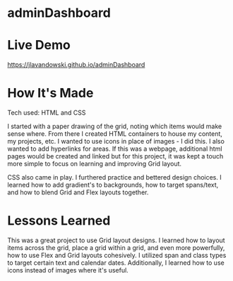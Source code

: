 # adminDashboard

# Live Demo

https://jlavandowski.github.io/adminDashboard


# How It's Made

Tech used: HTML and CSS

I started with a paper drawing of the grid, noting which items would make sense where. From there I created HTML containers to house my content, my projects, etc. I wanted to use icons in place of images - I did this. I also wanted to add hyperlinks for areas. If this was a webpage, additional html pages would be created and linked but for this project, it was kept a touch more simple to focus on learning and improving Grid layout.

CSS also came in play. I furthered practice and bettered design choices. I learned how to add gradient's to backgrounds, how to target spans/text, and how to blend Grid and Flex layouts together.

# Lessons Learned

This was a great project to use Grid layout designs. I learned how to layout items across the grid, place a grid within a grid, and even more powerfully, how to use Flex and Grid layouts cohesively.
I utilized span and class types to target certain text and calendar dates.
Additionally, I learned how to use icons instead of images where it's useful.